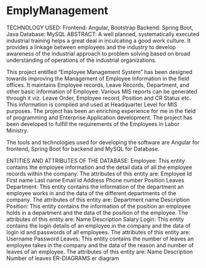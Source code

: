 # EmplyManagement

TECHNOLOGY USED:
Frontend: Angular, Bootstrap
Backend: Spring Boot, Java
Database: MySQL
ABSTRACT:
A well planned, systematically executed industrial training helps a great deal in inculcating a good work culture. It provides a linkage between employees and the industry to develop awareness of the industrial approach to problem solving based on broad understanding of operations of the industrial organizations.

This project entitled “Employee Management System” has been designed towards improving the Management of Employee Information in the field offices. It maintains Employee records, Leave Records, Department, and other basic information of Employee. Various MIS reports can be generated through it viz. Leave Order, Employee record, Position and CR Status etc. This information is compiled and used at Headquarter Level for MIS purposes. The project has been an enriching experience for me in the field of programming and Enterprise Application development. The project has been developed to fulfill the requirements of the Employees in Labor Ministry.

The tools and technologies used for developing the software are Angular for frontend, Spring Boot for backend and MySQL for Database.

ENTITIES AND ATTRIBUTES OF THE DATABASE:
Employee: This entity contains the employee information and the detail data of all the employee records within the company. The attributes of this entity are:
Employee Id
First name
Last name
Email id
Address
Phone number
Position
Leaves
Department: This entity contains the information of the department an employee works in and the data of the different departments of the company. The attributes of this entity are:
Department name
Description
Position: This entity contains the information of the position an employee holds in a department and the data of the position of the employee. The attributes of this entity are:
Name
Description
Salary
Login: This entity contains the login details of an employee in the company and the data of login id and passwords of all employees. The attributes of this entity are:
Username
Password
Leaves: This entity contains the number of leaves an employee takes in the company and the data of the reason and number of leaves of an employee. The attributes of this entity are:
Name
Description
Number of leaves
ER-DIAGRAMS
er diagram
